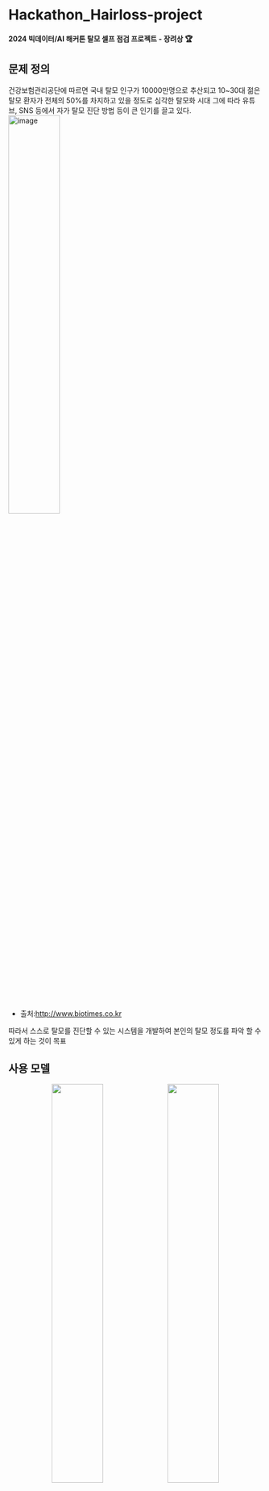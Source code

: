# Hackathon_Hairloss-project

#### 2024 빅데이터/AI 해커톤 탈모 셀프 점검 프로젝트 - 장려상 :trophy:

## 문제 정의
건강보험관리공단에 따르면 국내 탈모 인구가 10000만명으로 추산되고 10~30대 젊은 탈모 환자가 전체의 50%를 차지하고 있을 정도로 심각한 탈모화 시대
그에 따라 유튜브, SNS 등에서 자가 탈모 진단 방법 등이 큰 인기를 끌고 있다.
<img alt="image" src="https://github.com/user-attachments/assets/0b33d7b0-c80b-4d17-a0ab-36df99a505bd" width="45%"/>
* 출처:http://www.biotimes.co.kr

따라서 스스로 탈모를 진단할 수 있는 시스템을 개발하여 본인의 탈모 정도를 파악 할 수 있게 하는 것이 목표

## 사용 모델
<p align="center">
  <img src="https://github.com/user-attachments/assets/41c49ae0-dfae-4591-9150-53403fe7f11d" width="45%"/>
  <img src="https://github.com/user-attachments/assets/8f5df45a-2c08-42cc-8f6e-d2d39f9efeda" width="45%"/>
</p>





